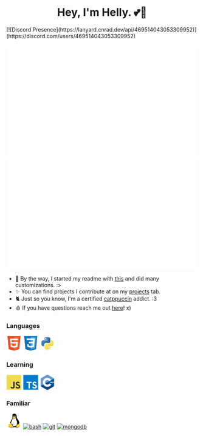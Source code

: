 <h1 align="center">Hey, I'm Helly. 💕🦇</h1>
[![Discord Presence](https://lanyard.cnrad.dev/api/469514043053309952)](https://discord.com/users/469514043053309952)


<p align="center">
<img src="https://raw.githubusercontent.com/InvitedToHell/github-stats-transparent/output/generated/overview.svg">
<img src="https://raw.githubusercontent.com/InvitedToHell/github-stats-transparent/output/generated/languages.svg">
</p>

- 🤥 By the way, I started my readme with [this](https://rahuldkjain.github.io/gh-profile-readme-generator/) and did many customizations. :>
- ✨ You can find projects I contribute at on my [projects](https://github.com/InvitedToHell?tab=repositories) tab.
- 🐈 Just so you know, I'm a certified [catppuccin](https://github.com/catppuccin/) addict. :3
- 🩸 If you have questions reach me out [here](https://helly.wtf/)! x)

<h3 align="left">Languages</h3>
<p align="left">
    <a href="https://www.w3schools.com/html/" target="_blank"> <img src="https://raw.githubusercontent.com/devicons/devicon/master/icons/html5/html5-original.svg" alt="html" width="40" height="40" /></a>
    <a href="https://www.w3schools.com/css/" target="_blank"> <img src="https://raw.githubusercontent.com/devicons/devicon/master/icons/css3/css3-original.svg" alt="css" width="40" height="40" /></a>
    <a href="https://www.python.org" target="_blank"> <img src="https://raw.githubusercontent.com/devicons/devicon/master/icons/python/python-original.svg" alt="python" width="40" height="40" /></a>
</p>
<h3 align="left">Learning</h3>
<p align="left">
    <a href="https://www.javascript.com/" target="_blank"> <img src="https://raw.githubusercontent.com/devicons/devicon/master/icons/javascript/javascript-original.svg" alt="javascript" width="40" height="40" /></a>
    <a href="https://www.typescriptlang.org/" target="_blank"> <img src="https://raw.githubusercontent.com/devicons/devicon/master/icons/typescript/typescript-original.svg" alt="typescript" width="40" height="40" /></a>
    <a href="https://www.w3schools.com/cpp/" target="_blank"> <img src="https://raw.githubusercontent.com/devicons/devicon/master/icons/cplusplus/cplusplus-original.svg" alt="cplusplus" width="40" height="40" /></a>
</p>
<h3 align="left">Familiar</h3>
<p align="left">
    <a href="https://www.linux.org/" target="_blank"> <img src="https://raw.githubusercontent.com/devicons/devicon/master/icons/linux/linux-original.svg" alt="linux" width="40" height="40" /></a>
    <a href="https://www.gnu.org/software/bash/" target="_blank"> <img src="https://www.vectorlogo.zone/logos/gnu_bash/gnu_bash-icon.svg" alt="bash" width="40" height="40" /></a>
    <a href="https://git-scm.com/" target="_blank"> <img src="https://www.vectorlogo.zone/logos/git-scm/git-scm-icon.svg" alt="git" width="40" height="40" /></a>
    <a href="https://www.mongodb.com/" target="_blank"> <img src="https://www.vectorlogo.zone/logos/mongodb/mongodb-icon.svg" alt="mongodb" width="40" height="40" /></a>
</p>
